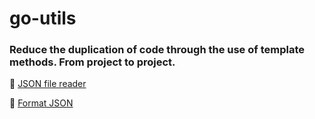 # go-utils

### Reduce the duplication of code through the use of template methods. From project to project.

📌 <a href="json_file_reader">JSON file reader</a>

📌 <a href="json_indent">Format JSON</a>
